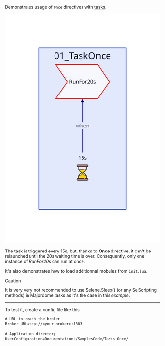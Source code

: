 Demonstrates usage of `Once` directives with [tasks](../../Task(lua).md).

![Objects in this example](Diagram.svg)

The task is triggered every 15s, but, thanks to **Once** directive, 
it can't be relaunched until the 20s waiting time is over. Consequently, only one instance 
of *RunFor20s* can run at once.

It's also demonstrates how to load additionnal mobules from `init.lua`.

> [!CAUTION]
> It is very very not recommended to use Selene.Sleep() (or any SelScripting 
> methods) in Majordome tasks as it's the case in this *example*.

---

To test it, create a config file like this

	# URL to reach the broker
	Broker_URL=tcp://<your_broker>:1883

	# Application directory
	UserConfiguration=Documentations/SamplesCode/Tasks_Once/


